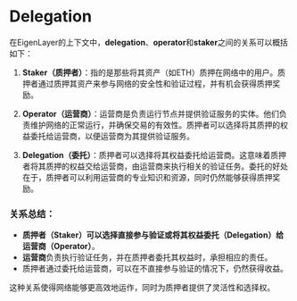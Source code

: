 # Delegation

在EigenLayer的上下文中，**delegation**、**operator**和**staker**之间的关系可以概括如下：

1. **Staker（质押者）**：指的是那些将其资产（如ETH）质押在网络中的用户。质押者通过质押其资产来参与网络的安全性和验证过程，并有机会获得质押奖励。

2. **Operator（运营商）**：运营商是负责运行节点并提供验证服务的实体。他们负责维护网络的正常运行，并确保交易的有效性。质押者可以选择将其质押的权益委托给运营商，以便运营商为其提供验证服务。

3. **Delegation（委托）**：质押者可以选择将其权益委托给运营商。这意味着质押者将其质押的权益交给运营商，由运营商来执行相关的验证任务。委托的好处在于，质押者可以利用运营商的专业知识和资源，同时仍然能够获得质押奖励。

### 关系总结：
- **质押者（Staker）**可以选择直接参与验证或将其权益**委托（Delegation）**给**运营商（Operator）**。
- **运营商**负责执行验证任务，并在质押者委托其权益时，承担相应的责任。
- 质押者通过委托给运营商，可以在不直接参与验证的情况下，仍然获得收益。

这种关系使得网络能够更高效地运作，同时为质押者提供了灵活性和选择权。
